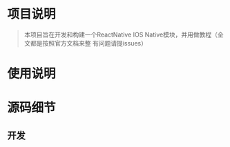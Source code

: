 # 项目说明

> 本项目旨在开发和构建一个ReactNative IOS Native模块，并用做教程（全文都是按照官方文档来整 有问题请提issues）

# 使用说明

# 源码细节

## 开发
